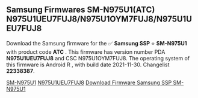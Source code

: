<h2>Samsung Firmwares SM-N975U1(ATC) N975U1UEU7FUJ8/N975U1OYM7FUJ8/N975U1UEU7FUJ8</h2>
Download the Samsung firmware for the ✅ <strong>Samsung SSP </strong> ⭐ <strong>SM-N975U1</strong> with product code <strong>ATC</strong> . This firmware has version number PDA <strong>N975U1UEU7FUJ8</strong> and CSC N975U1OYM7FUJ8. The operating system of this firmware is Android R , with build date 2021-11-30. Changelist <strong>22338387</strong>.


[SM-N975U1](https://samfirm.shop/samsung/model/SM-N975U1)
[N975U1UEU7FUJ8](https://samfirm.shop/samsung/pda/N975U1UEU7FUJ8)
[Download Firmware Samsung SSP SM-N975U1](https://samfirm.shop/samsung/firmware/478888)
